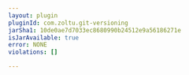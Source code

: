 ```yaml
---
layout: plugin
pluginId: com.zoltu.git-versioning
jarSha1: 10de0ae7d7033ec8680990b24512e9a56186271e
isJarAvailable: true
error: NONE
violations: []

---
```

